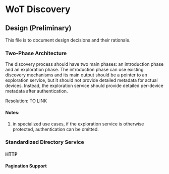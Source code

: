 # WoT Discovery
## Design (Preliminary)
This file is to document design decisions and their rationale.

### Two-Phase Architecture
The discovery process should have two main phases: an introduction phase and an exploration phase.
The introduction phase can use existing discovery mechanisms and its main output should be a pointer to 
an exploration service, but it should not provide detailed metadata for actual devices.
Instead, the exploration service should provide detailed per-device metadata after authentication.

Resolution: TO LINK

#### Notes:
1. in specialized use cases, if the exploration service is otherwise protected, authentication can be omitted.

### Standardized Directory Service

#### HTTP

#### Pagination Support
